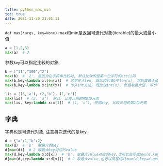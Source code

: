 ```yaml
---
title: python_max_min
toc: true
date: 2021-11-30 21:01:11
---
```



`def max(*args, key=None)`
max和min是返回可迭代对象(iterable)的最大或最小值.
```python
a = [1,2,3]
max(a)  # 3
```
参数`key`可以指定比较的对象:
```python
b = ["11","100","2"]
max(b)  # '2', 是因为在字符串比较时, 默认比较的是第一位字符的ascii码
max(b,key=lambda x:len(x))  # 这里传入len, 既比较列表b中len(x), 然后取最大值. 可简写成max(b,key=len)
max(b,key=lambda x:int(x))  # 传入int方法, 既比较int(x), 然后取最大值. 等价于max(b,key=int)
```

```python
lis = [(3,'a'), (2,'b'), (1,'c')]
max(lis)  # (3, 'a')  默认, 比较元组的第0位元素
max(lis, key=lambda x:x[1])  # (1, 'c'), 使用key, 比较元组的第1位元素
```


## 字典
字典也是可迭代对象, 注意每次迭代的是key.

```python
d = {"a":1,"b":2}
max(d)  # 'b'  取最大的key
d[max(d)]  # 2 取最大key对应的value
max(d,key=lambda x:d[x])  # 'b', 取最大value对应的key,也可以简写成max(d,key=d.get)
d[max(d,key=lambda x:d[x])]  # 2 取最大value,也可以简写成d[max(d,key=d.get)], 或max(d.values())
```